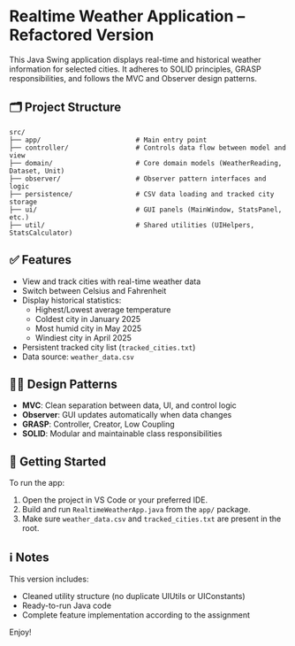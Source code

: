 
# Realtime Weather Application – Refactored Version

This Java Swing application displays real-time and historical weather information for selected cities. It adheres to SOLID principles, GRASP responsibilities, and follows the MVC and Observer design patterns.

## 🗂 Project Structure

```
src/
├── app/                        # Main entry point
├── controller/                 # Controls data flow between model and view
├── domain/                     # Core domain models (WeatherReading, Dataset, Unit)
├── observer/                   # Observer pattern interfaces and logic
├── persistence/                # CSV data loading and tracked city storage
├── ui/                         # GUI panels (MainWindow, StatsPanel, etc.)
├── util/                       # Shared utilities (UIHelpers, StatsCalculator)
```

## ✅ Features

- View and track cities with real-time weather data
- Switch between Celsius and Fahrenheit
- Display historical statistics:
  - Highest/Lowest average temperature
  - Coldest city in January 2025
  - Most humid city in May 2025
  - Windiest city in April 2025
- Persistent tracked city list (`tracked_cities.txt`)
- Data source: `weather_data.csv`

## 👨‍💻 Design Patterns

- **MVC**: Clean separation between data, UI, and control logic
- **Observer**: GUI updates automatically when data changes
- **GRASP**: Controller, Creator, Low Coupling
- **SOLID**: Modular and maintainable class responsibilities

## 🚀 Getting Started

To run the app:
1. Open the project in VS Code or your preferred IDE.
2. Build and run `RealtimeWeatherApp.java` from the `app/` package.
3. Make sure `weather_data.csv` and `tracked_cities.txt` are present in the root.

## ℹ Notes

This version includes:
- Cleaned utility structure (no duplicate UIUtils or UIConstants)
- Ready-to-run Java code
- Complete feature implementation according to the assignment

Enjoy!

